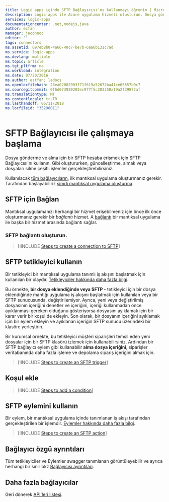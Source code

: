 ```yaml
---
title: Logic apps içinde SFTP Bağlayıcısı'nı kullanmayı öğrenin | Microsoft Docs
description: Logic apps ile Azure uygulama hizmeti oluşturun. Dosya gönderme ve alma için SFTP API'sine bağlayın. Gibi oluştururken, güncelleştirme, almak veya dosyaları silme çeşitli işlemler gerçekleştirebilirsiniz.
services: logic-apps
documentationcenter: .net,nodejs,java
author: ecfan
manager: jeconnoc
editor: ''
tags: connectors
ms.assetid: 697eb8b0-4a66-40c7-be7b-6aa6b131c7ad
ms.service: logic-apps
ms.devlang: multiple
ms.topic: article
ms.tgt_pltfrm: na
ms.workload: integration
ms.date: 07/20/2016
ms.author: estfan; ladocs
ms.openlocfilehash: 28ea02082903f71f619a52672ba41ce65557b0c7
ms.sourcegitcommit: 6f6d073930203ec977f5c283358a19a2f39872af
ms.translationtype: MT
ms.contentlocale: tr-TR
ms.lasthandoff: 06/11/2018
ms.locfileid: "35296011"
---
```

# <a name="get-started-with-the-sftp-connector"></a>SFTP Bağlayıcısı ile çalışmaya başlama
Dosya gönderme ve alma için bir SFTP hesaba erişmek için SFTP Bağlayıcısı'nı kullanın. Gibi oluştururken, güncelleştirme, almak veya dosyaları silme çeşitli işlemler gerçekleştirebilirsiniz.  

Kullanılacak [tüm bağlayıcıların](apis-list.md), ilk mantıksal uygulama oluşturmanız gerekir. Tarafından başlayabiliriz [şimdi mantıksal uygulama oluşturma](../logic-apps/quickstart-create-first-logic-app-workflow.md).

## <a name="connect-to-sftp"></a>SFTP için Bağlan
Mantıksal uygulamanızı herhangi bir hizmet erişebilmeniz için önce ilk önce oluşturmanız gerekir bir *bağlantı* hizmet. A [bağlantı](connectors-overview.md) bir mantıksal uygulama ile başka bir hizmet arasında bağlantı sağlar.  

### <a name="create-a-connection-to-sftp"></a>SFTP bağlantı oluşturun.
> [!INCLUDE [Steps to create a connection to SFTP](../../includes/connectors-create-api-sftp.md)]
> 
> 

## <a name="use-an-sftp-trigger"></a>SFTP tetikleyici kullanın
Bir tetikleyici bir mantıksal uygulama tanımlı iş akışını başlatmak için kullanılan bir olaydır. [Tetikleyiciler hakkında daha fazla bilgi](../logic-apps/logic-apps-overview.md#logic-app-concepts).  

Bu örnekte, **bir dosya eklendiğinde veya SFTP -** tetikleyici için bir dosya eklendiğinde mantığı uygulama iş akışını başlatmak için kullanılan veya bir SFTP sunucusunda, değiştirilemiyor. Ayrıca, yeni veya değiştirilmiş dosyasının içeriğini denetler ve içeriğini, içeriği kullanmadan önce ayıklanması gereken olduğunu gösteriyorsa dosyasını ayıklamak için bir karar verir bir koşul de ekleyin. Son olarak, bir dosyanın içeriğini ayıklamak için bir eylem ekleyin ve ayıklanan içeriğin SFTP sunucu üzerindeki bir klasöre yerleştirin. 

Bir kurumsal örnekte, bu tetikleyici müşteri siparişleri temsil eden yeni dosyalar için bir SFTP klasörü izlemek için kullanabilirsiniz.  Ardından bir SFTP bağlayıcı eylem gibi kullanabilir **alma dosya içeriğini**, siparişler veritabanında daha fazla işleme ve depolama sipariş içeriğini almak için.

> [!INCLUDE [Steps to create an SFTP trigger](../../includes/connectors-create-api-sftp-trigger.md)]
> 
> 

## <a name="add-a-condition"></a>Koşul ekle
> [!INCLUDE [Steps to add a condition](../../includes/connectors-create-api-sftp-condition.md)]
> 
> 

## <a name="use-an-sftp-action"></a>SFTP eylemini kullanın
Bir eylem, bir mantıksal uygulama içinde tanımlanan iş akışı tarafından gerçekleştirilen bir işlemdir. [Eylemler hakkında daha fazla bilgi](../logic-apps/logic-apps-overview.md#logic-app-concepts).  

> [!INCLUDE [Steps to create an SFTP action](../../includes/connectors-create-api-sftp-action.md)]
> 
> 

## <a name="connector-specific-details"></a>Bağlayıcı özgü ayrıntıları

Tüm tetikleyiciler ve Eylemler swagger tanımlanan görüntüleyebilir ve ayrıca herhangi bir sınır bkz [Bağlayıcısı ayrıntıları](/connectors/sftpconnector/).

## <a name="more-connectors"></a>Daha fazla bağlayıcılar
Geri dönerek [API'leri listesi](apis-list.md).